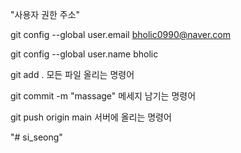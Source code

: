 "사용자 권한 주소"

git config --global user.email bholic0990@naver.com

git config --global user.name bholic

git add .
모든 파일 올리는 명령어

git  commit -m "massage"
메세지 남기는 명령어

git push origin main
서버에 올리는 명령어

"# si_seong" 

